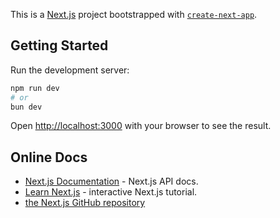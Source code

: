 This is a [Next.js](https://nextjs.org) project bootstrapped with [`create-next-app`](https://nextjs.org/docs/app/api-reference/cli/create-next-app).

## Getting Started

Run the development server:

```bash
npm run dev
# or
bun dev
```

Open [http://localhost:3000](http://localhost:3000) with your browser to see the result.

## Online Docs

- [Next.js Documentation](https://nextjs.org/docs) - Next.js API docs.
- [Learn Next.js](https://nextjs.org/learn) - interactive Next.js tutorial.
- [the Next.js GitHub repository](https://github.com/vercel/next.js)

